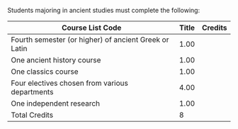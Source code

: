 Students majoring in ancient studies must complete the following:

Course List  Code  |  Title  |  Credits  
---|---|---  
Fourth semester (or higher) of ancient Greek or Latin  |  1.00  
One ancient history course  |  1.00  
One classics course  |  1.00  
Four electives chosen from various departments  |  4.00  
One independent research  |  1.00  
Total Credits  |  8

